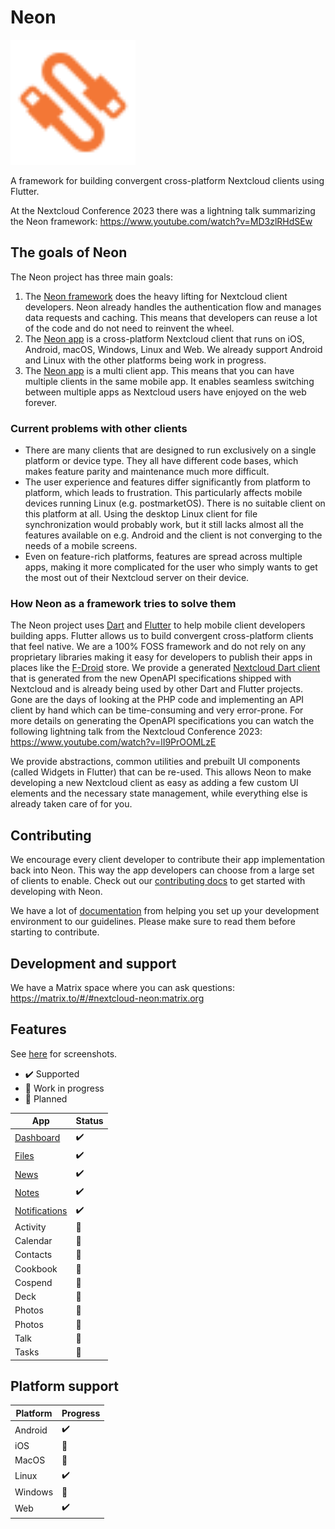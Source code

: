 # Neon

<img src="assets/logo.svg" alt="Neon logo" width="200"/>

A framework for building convergent cross-platform Nextcloud clients using Flutter.

At the Nextcloud Conference 2023 there was a lightning talk summarizing the Neon framework: https://www.youtube.com/watch?v=MD3zlRHdSEw

## The goals of Neon

The Neon project has three main goals:

1. The [Neon framework](packages/neon_framework) does the heavy lifting for Nextcloud client developers. Neon already handles the authentication flow and manages data requests and caching. This means that developers can reuse a lot of the code and do not need to reinvent the wheel.
2. The [Neon app](packages/app) is a cross-platform Nextcloud client that runs on iOS, Android, macOS, Windows, Linux and Web. We already support Android and Linux with the other platforms being work in progress.
3. The [Neon app](packages/app) is a multi client app. This means that you can have multiple clients in the same mobile app. It enables seamless switching between multiple apps as Nextcloud users have enjoyed on the web forever.

### Current problems with other clients

- There are many clients that are designed to run exclusively on a single platform or device type. They all have different code bases, which makes feature parity and maintenance much more difficult.
- The user experience and features differ significantly from platform to platform, which leads to frustration. This particularly affects mobile devices running Linux (e.g. postmarketOS). There is no suitable client on this platform at all. Using the desktop Linux client for file synchronization would probably work, but it still lacks almost all the features available on e.g. Android and the client is not converging to the needs of a mobile screens.
- Even on feature-rich platforms, features are spread across multiple apps, making it more complicated for the user who simply wants to get the most out of their Nextcloud server on their device.

### How Neon as a framework tries to solve them

The Neon project uses [Dart](https://dart.dev/) and [Flutter](https://flutter.dev/) to help mobile client developers building apps. Flutter allows us to build convergent cross-platform clients that feel native. 
We are a 100% FOSS framework and do not rely on any proprietary libraries making it easy for developers to publish their apps in places like the [F-Droid](https://f-droid.org/) store.
We provide a generated [Nextcloud Dart client](packages/nextcloud) that is generated from the new OpenAPI specifications shipped with Nextcloud and is already being used by other Dart and Flutter projects. Gone are the days of looking at the PHP code and implementing an API client by hand which can be time-consuming and very error-prone.
For more details on generating the OpenAPI specifications you can watch the following lightning talk from the Nextcloud Conference 2023: https://www.youtube.com/watch?v=lI9PrOOMLzE

We provide abstractions, common utilities and prebuilt UI components (called Widgets in Flutter) that can be re-used. This allows Neon to make developing a new Nextcloud client as easy as adding a few custom UI elements and the necessary state management, while everything else is already taken care of for you.

## Contributing

We encourage every client developer to contribute their app implementation back into Neon.
This way the app developers can choose from a large set of clients to enable.
Check out our [contributing docs](CONTRIBUTING.md) to get started with developing with Neon.

We have a lot of [documentation](docs) from helping you set up your development environment to our guidelines.
Please make sure to read them before starting to contribute.

## Development and support

We have a Matrix space where you can ask questions: https://matrix.to/#/#nextcloud-neon:matrix.org

## Features

See [here](packages/app/README.md) for screenshots.

- :heavy_check_mark: Supported
- :construction: Work in progress 
- :rocket: Planned

| App                                               | Status             |
|---------------------------------------------------|--------------------|
| [Dashboard](packages/neon/neon_dashboard)         | :heavy_check_mark: |
| [Files](packages/neon/neon_files)                 | :heavy_check_mark: |
| [News](packages/neon/neon_news)                   | :heavy_check_mark: |
| [Notes](packages/neon/neon_notes)                 | :heavy_check_mark: |
| [Notifications](packages/neon/neon_notifications) | :heavy_check_mark: |
| Activity                                          | :rocket:           |
| Calendar                                          | :rocket:           |
| Contacts                                          | :rocket:           |
| Cookbook                                          | :rocket:           |
| Cospend                                           | :rocket:           |
| Deck                                              | :rocket:           |
| Photos                                            | :rocket:           |
| Photos                                            | :rocket:           |
| Talk                                              | :construction:     |
| Tasks                                             | :rocket:           |

## Platform support

| Platform | Progress           |
|----------|--------------------|
| Android  | :heavy_check_mark: |
| iOS      | :construction:     |
| MacOS    | :construction:     |
| Linux    | :heavy_check_mark: |
| Windows  | :rocket:           |
| Web      | :heavy_check_mark: |
